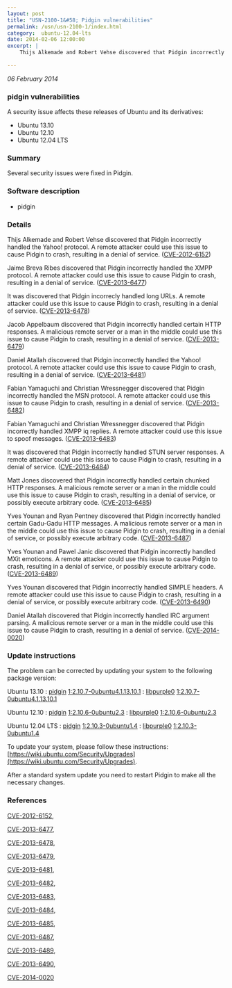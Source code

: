 ```yaml
---
layout: post
title: "USN-2100-1&#58; Pidgin vulnerabilities"
permalink: /usn/usn-2100-1/index.html
category:  ubuntu-12.04-lts
date: 2014-02-06 12:00:00
excerpt: |
    Thijs Alkemade and Robert Vehse discovered that Pidgin incorrectly handled the Yahoo! protocol. A remote attacker could use this issue to cause Pidgin to crash, resulting in a denial of service. ([CVE-2012-6152](http://people.ubuntu.com/~ubuntu-security/cve/CVE-2012-6152))
    
--- 
```

 
 

*06 February 2014*

### pidgin vulnerabilities

A security issue affects these releases of Ubuntu and its derivatives:

* Ubuntu 13.10
* Ubuntu 12.10
* Ubuntu 12.04 LTS

### Summary

Several security issues were fixed in Pidgin. 

### Software description

* pidgin 

### Details

Thijs Alkemade and Robert Vehse discovered that Pidgin incorrectly handled the Yahoo! protocol. A remote attacker could use this issue to cause Pidgin to crash, resulting in a denial of service. ([CVE-2012-6152](http://people.ubuntu.com/~ubuntu-security/cve/CVE-2012-6152))

Jaime Breva Ribes discovered that Pidgin incorrectly handled the XMPP protocol. A remote attacker could use this issue to cause Pidgin to crash, resulting in a denial of service. ([CVE-2013-6477](http://people.ubuntu.com/~ubuntu-security/cve/CVE-2013-6477))

It was discovered that Pidgin incorrecly handled long URLs. A remote attacker could use this issue to cause Pidgin to crash, resulting in a denial of service. ([CVE-2013-6478](http://people.ubuntu.com/~ubuntu-security/cve/CVE-2013-6478))

Jacob Appelbaum discovered that Pidgin incorrectly handled certain HTTP responses. A malicious remote server or a man in the middle could use this issue to cause Pidgin to crash, resulting in a denial of service. ([CVE-2013-6479](http://people.ubuntu.com/~ubuntu-security/cve/CVE-2013-6479))

Daniel Atallah discovered that Pidgin incorrectly handled the Yahoo! protocol. A remote attacker could use this issue to cause Pidgin to crash, resulting in a denial of service. ([CVE-2013-6481](http://people.ubuntu.com/~ubuntu-security/cve/CVE-2013-6481))

Fabian Yamaguchi and Christian Wressnegger discovered that Pidgin incorrectly handled the MSN protocol. A remote attacker could use this issue to cause Pidgin to crash, resulting in a denial of service. ([CVE-2013-6482](http://people.ubuntu.com/~ubuntu-security/cve/CVE-2013-6482))

Fabian Yamaguchi and Christian Wressnegger discovered that Pidgin incorrectly handled XMPP iq replies. A remote attacker could use this issue to spoof messages. ([CVE-2013-6483](http://people.ubuntu.com/~ubuntu-security/cve/CVE-2013-6483))

It was discovered that Pidgin incorrectly handled STUN server responses. A remote attacker could use this issue to cause Pidgin to crash, resulting in a denial of service. ([CVE-2013-6484](http://people.ubuntu.com/~ubuntu-security/cve/CVE-2013-6484))

Matt Jones discovered that Pidgin incorrectly handled certain chunked HTTP responses. A malicious remote server or a man in the middle could use this issue to cause Pidgin to crash, resulting in a denial of service, or possibly execute arbitrary code. ([CVE-2013-6485](http://people.ubuntu.com/~ubuntu-security/cve/CVE-2013-6485))

Yves Younan and Ryan Pentney discovered that Pidgin incorrectly handled certain Gadu-Gadu HTTP messages. A malicious remote server or a man in the middle could use this issue to cause Pidgin to crash, resulting in a denial of service, or possibly execute arbitrary code. ([CVE-2013-6487](http://people.ubuntu.com/~ubuntu-security/cve/CVE-2013-6487))

Yves Younan and Pawel Janic discovered that Pidgin incorrectly handled MXit emoticons. A remote attacker could use this issue to cause Pidgin to crash, resulting in a denial of service, or possibly execute arbitrary code. ([CVE-2013-6489](http://people.ubuntu.com/~ubuntu-security/cve/CVE-2013-6489))

Yves Younan discovered that Pidgin incorrectly handled SIMPLE headers. A remote attacker could use this issue to cause Pidgin to crash, resulting in a denial of service, or possibly execute arbitrary code. ([CVE-2013-6490](http://people.ubuntu.com/~ubuntu-security/cve/CVE-2013-6490))

Daniel Atallah discovered that Pidgin incorrectly handled IRC argument parsing. A malicious remote server or a man in the middle could use this issue to cause Pidgin to crash, resulting in a denial of service. ([CVE-2014-0020](http://people.ubuntu.com/~ubuntu-security/cve/CVE-2014-0020)) 

### Update instructions

The problem can be corrected by updating your system to the following package version:

Ubuntu 13.10
 : [pidgin](https://launchpad.net/ubuntu/+source/pidgin) <span> [1:2.10.7-0ubuntu4.1.13.10.1](https://launchpad.net/ubuntu/+source/pidgin/1:2.10.7-0ubuntu4.1.13.10.1) </span> 
 : [libpurple0](https://launchpad.net/ubuntu/+source/pidgin) <span> [1:2.10.7-0ubuntu4.1.13.10.1](https://launchpad.net/ubuntu/+source/pidgin/1:2.10.7-0ubuntu4.1.13.10.1) </span> 

Ubuntu 12.10
 : [pidgin](https://launchpad.net/ubuntu/+source/pidgin) <span> [1:2.10.6-0ubuntu2.3](https://launchpad.net/ubuntu/+source/pidgin/1:2.10.6-0ubuntu2.3) </span> 
 : [libpurple0](https://launchpad.net/ubuntu/+source/pidgin) <span> [1:2.10.6-0ubuntu2.3](https://launchpad.net/ubuntu/+source/pidgin/1:2.10.6-0ubuntu2.3) </span> 

Ubuntu 12.04 LTS
 : [pidgin](https://launchpad.net/ubuntu/+source/pidgin) <span> [1:2.10.3-0ubuntu1.4](https://launchpad.net/ubuntu/+source/pidgin/1:2.10.3-0ubuntu1.4) </span> 
 : [libpurple0](https://launchpad.net/ubuntu/+source/pidgin) <span> [1:2.10.3-0ubuntu1.4](https://launchpad.net/ubuntu/+source/pidgin/1:2.10.3-0ubuntu1.4) </span> 

To update your system, please follow these instructions: [https://wiki.ubuntu.com/Security/Upgrades](https://wiki.ubuntu.com/Security/Upgrades).

After a standard system update you need to restart Pidgin to make all the necessary changes. 

### References

 
 [CVE-2012-6152](http://people.ubuntu.com/~ubuntu-security/cve/CVE-2012-6152), 

 [CVE-2013-6477](http://people.ubuntu.com/~ubuntu-security/cve/CVE-2013-6477), 

 [CVE-2013-6478](http://people.ubuntu.com/~ubuntu-security/cve/CVE-2013-6478), 

 [CVE-2013-6479](http://people.ubuntu.com/~ubuntu-security/cve/CVE-2013-6479), 

 [CVE-2013-6481](http://people.ubuntu.com/~ubuntu-security/cve/CVE-2013-6481), 

 [CVE-2013-6482](http://people.ubuntu.com/~ubuntu-security/cve/CVE-2013-6482), 

 [CVE-2013-6483](http://people.ubuntu.com/~ubuntu-security/cve/CVE-2013-6483), 

 [CVE-2013-6484](http://people.ubuntu.com/~ubuntu-security/cve/CVE-2013-6484), 

 [CVE-2013-6485](http://people.ubuntu.com/~ubuntu-security/cve/CVE-2013-6485), 

 [CVE-2013-6487](http://people.ubuntu.com/~ubuntu-security/cve/CVE-2013-6487), 

 [CVE-2013-6489](http://people.ubuntu.com/~ubuntu-security/cve/CVE-2013-6489), 

 [CVE-2013-6490](http://people.ubuntu.com/~ubuntu-security/cve/CVE-2013-6490), 

 [CVE-2014-0020](http://people.ubuntu.com/~ubuntu-security/cve/CVE-2014-0020)
 

